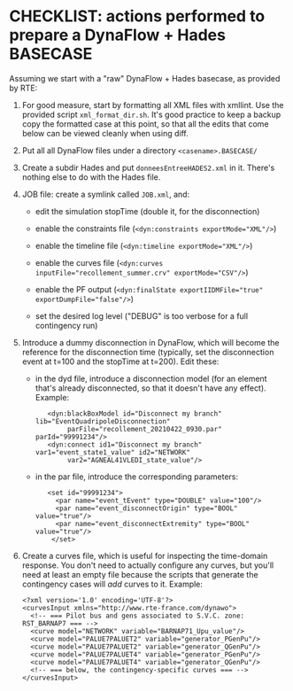 
CHECKLIST: actions performed to prepare a DynaFlow + Hades BASECASE
===================================================================

Assuming we start with a "raw" DynaFlow + Hades basecase, as provided
by RTE:

  1. For good measure, start by formatting all XML files with
     xmllint. Use the provided script `xml_format_dir.sh`. It's good
     practice to keep a backup copy the formatted case at this point,
     so that all the edits that come below can be viewed cleanly when
     using diff.

  2. Put all all DynaFlow files under a directory `<casename>.BASECASE/`

  3. Create a subdir Hades and put `donneesEntreeHADES2.xml` in
     it. There's nothing else to do with the Hades file.

  4. JOB file: create a symlink called `JOB.xml`, and:
  
       * edit the simulation stopTime (double it, for the disconnection)
       
       * enable the constraints file (`<dyn:constraints exportMode="XML"/>`)
       
       * enable the timeline file (`<dyn:timeline exportMode="XML"/>`)

       * enable the curves file (`<dyn:curves inputFile="recollement_summer.crv" exportMode="CSV"/>`)
       
       * enable the PF output (`<dyn:finalState exportIIDMFile="true" exportDumpFile="false"/>`)
       
       * set the desired log level ("DEBUG" is too verbose for a full contingency run)


  5. Introduce a dummy disconnection in DynaFlow, which will become
     the reference for the disconnection time (typically, set the
     disconnection event at t=100 and the stopTime at t=200). Edit
     these:
     
       * in the dyd file, introduce a disconnection model (for an
         element that's already disconnected, so that it doesn't have
         any effect). Example:
         ```
            <dyn:blackBoxModel id="Disconnect my branch" lib="EventQuadripoleDisconnection"
                 parFile="recollement_20210422_0930.par" parId="99991234"/>
            <dyn:connect id1="Disconnect my branch" var1="event_state1_value" id2="NETWORK"
                 var2="AGNEAL41VLEDI_state_value"/>
         ```

        * in the par file, introduce the corresponding parameters:
          ```
             <set id="99991234">
               <par name="event_tEvent" type="DOUBLE" value="100"/>
               <par name="event_disconnectOrigin" type="BOOL" value="true"/>
               <par name="event_disconnectExtremity" type="BOOL" value="true"/>
              </set>
           ```

  6. Create a curves file, which is useful for inspecting the
     time-domain response. You don't need to actually configure any
     curves, but you'll need at least an empty file because the
     scripts that generate the contingency cases will *add* curves to
     it. Example:
       ```
       <?xml version='1.0' encoding='UTF-8'?>
       <curvesInput xmlns="http://www.rte-france.com/dynawo">
         <!-- === Pilot bus and gens associated to S.V.C. zone: RST_BARNAP7 === -->
         <curve model="NETWORK" variable="BARNAP71_Upu_value"/>
         <curve model="PALUE7PALUET2" variable="generator_PGenPu"/>
         <curve model="PALUE7PALUET2" variable="generator_QGenPu"/>
         <curve model="PALUE7PALUET4" variable="generator_PGenPu"/>
         <curve model="PALUE7PALUET4" variable="generator_QGenPu"/>
         <!-- === below, the contingency-specific curves === -->
       </curvesInput>
       ```

